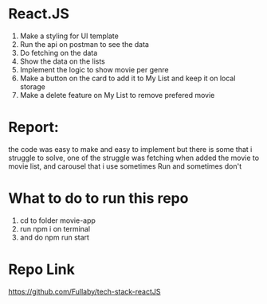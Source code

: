 # React.JS

1. Make a styling for UI template
2. Run the api on postman to see the data
3. Do fetching on the data
4. Show the data on the lists
5. Implement the logic to show movie per genre
6. Make a button on the card to add it to My List and keep it on local storage
7. Make a delete feature on My List to remove prefered movie

# Report: 
the code was easy to make and easy to implement but there is some that i struggle to solve,
one of the struggle was fetching when added the movie to movie list, and carousel that i use sometimes Run
and sometimes don't

# What to do to run this repo 
1. cd to folder movie-app
2. run npm i on terminal
3. and do npm run start


# Repo Link
https://github.com/Fullaby/tech-stack-reactJS